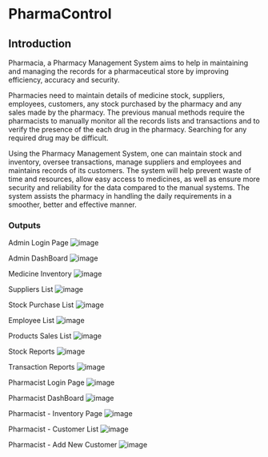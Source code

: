# PharmaControl

<h2>Introduction</h2>

Pharmacia, a Pharmacy Management System aims to help in maintaining and managing the records for a pharmaceutical store by improving efficiency, accuracy and security.

Pharmacies need to maintain details of medicine stock, suppliers, employees, customers, any stock purchased by the pharmacy and any sales made by the pharmacy. The previous manual methods require the pharmacists to manually monitor all the records lists and transactions and to verify the presence of the each drug in the pharmacy. Searching for any required drug may be difficult.

Using the Pharmacy Management System, one can maintain stock and inventory, oversee transactions, manage suppliers and employees and maintains records of its customers. The system will help prevent waste of time and resources, allow easy access to medicines, as well as ensure more security and reliability for the data compared to the manual systems. The system assists the pharmacy in handling the daily requirements in a smoother, better and effective manner.

<h3>Outputs</h3>

Admin Login Page
![image](https://github.com/user-attachments/assets/9a0d3d13-af8b-4fc4-98ac-9a10823830a3)

Admin DashBoard
![image](https://github.com/user-attachments/assets/d61f4a8b-49f5-46e4-93bd-a0249c657210)

Medicine Inventory
![image](https://github.com/user-attachments/assets/e351a804-adab-4ce2-b340-39119822e954)

Suppliers List
![image](https://github.com/user-attachments/assets/6c5316c1-7df3-4140-99b4-7fe11d159bf2)

Stock Purchase List
![image](https://github.com/user-attachments/assets/d7a2e87e-7e07-45bc-a99e-9499d2f9558e)

Employee List
![image](https://github.com/user-attachments/assets/84a66bf7-3adc-4b90-8d3a-15be2be03669)

Products Sales List
![image](https://github.com/user-attachments/assets/de5a7556-9a90-4706-b1d0-56d32db71261)

Stock Reports
![image](https://github.com/user-attachments/assets/ad1f30c0-65ca-435e-a378-73eb6d8dd90e)

Transaction Reports
![image](https://github.com/user-attachments/assets/e8dc5d34-7aa7-4696-806d-f21a1a9252e3)



Pharmacist Login Page
![image](https://github.com/user-attachments/assets/29c1c4b6-ef60-4c9d-96d8-089b1ee878fb)

Pharmacist DashBoard
![image](https://github.com/user-attachments/assets/84e1e386-4f96-4b68-8d63-7d15deb36bba)

Pharmacist - Inventory Page
![image](https://github.com/user-attachments/assets/fef9ba31-c6b6-494e-aee7-61de7761ef56)

Pharmacist - Customer List
![image](https://github.com/user-attachments/assets/cd08e7f2-8cd1-46e4-b862-f5ca9496640c)

Pharmacist - Add New Customer
![image](https://github.com/user-attachments/assets/5ad263e5-c2f6-4fdd-9b87-67b7ae31f674)


